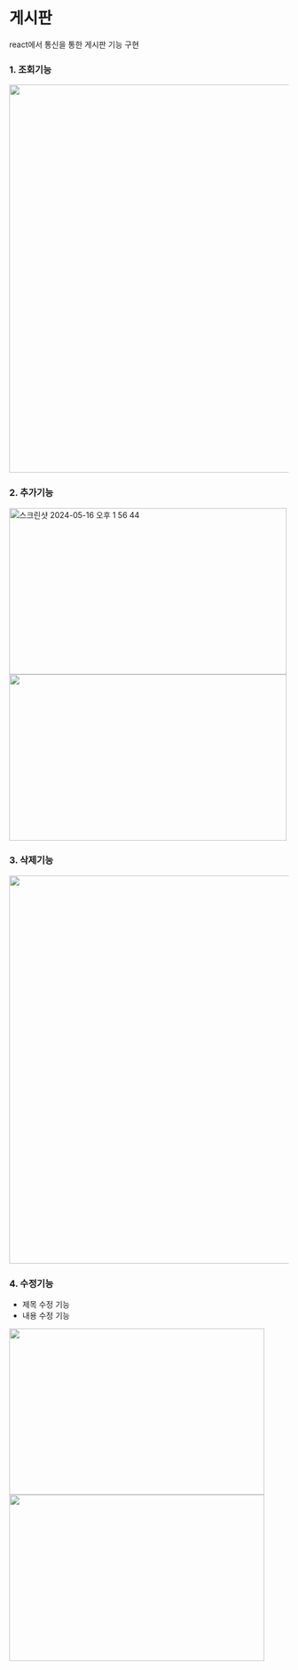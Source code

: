 # 게시판 
react에서 통신을 통한 게시판 기능 구현


### 1. 조회기능
  <img width= "700" src="https://github.com/gariguri/Notice-board/assets/135303833/5c7972d4-fb1d-4aae-a187-489a1b05316b">




### 2. 추가기능
  <img width="500" height="300" alt="스크린샷 2024-05-16 오후 1 56 44" src="https://github.com/gariguri/Notice-board/assets/135303833/f54e13db-d310-4977-a998-cca7f8cf29cc">
   
  <img width="500" height="300" src="https://github.com/gariguri/Notice-board/assets/135303833/a9acbf5c-6c78-46c0-b4fd-406db28056d2">





### 3. 삭제기능

   
<img width="700" src="https://github.com/gariguri/Notice-board/assets/135303833/d859181e-d54e-4ac6-ba9b-b6a207d34f1c">




 ### 4. 수정기능
   - 제목 수정 기능
   - 내용 수정 기능
   <img width="460" height="300" src="https://github.com/gariguri/Notice-board/assets/135303833/a90b2f58-76d0-43d4-b54d-f3a430305546">
   
   <img width="460" height="300" src="https://github.com/gariguri/Notice-board/assets/135303833/d8434654-7bde-403c-bbad-7980436952bb">
   

